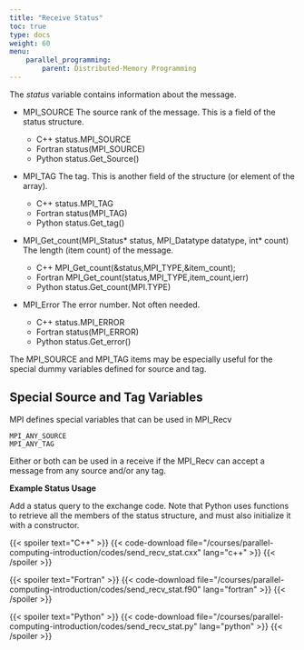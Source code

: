 ```yaml
---
title: "Receive Status"
toc: true
type: docs
weight: 60
menu:
    parallel_programming:
        parent: Distributed-Memory Programming
---
```


The _status_ variable contains information about the message.

* MPI_SOURCE
    The source rank of the message. This is a field of the status structure.
    * C++
        status.MPI_SOURCE
    * Fortran
        status(MPI_SOURCE)
    * Python
        status.Get_Source()
        
* MPI_TAG
    The tag. This is another field of the structure (or element of the array).
    * C++
        status.MPI_TAG
    * Fortran
        status(MPI_TAG)
    * Python
        status.Get_tag()

* MPI_Get_count(MPI_Status\* status, MPI_Datatype datatype, int\* count)
    The length (item count) of the message.  
    * C++
        MPI_Get_count(&status,MPI_TYPE,&item_count);
    * Fortran
        MPI_Get_count(status,MPI_TYPE,item_count,ierr)
    * Python 
        status.Get_count(MPI.TYPE)

* MPI_Error
    The error number.  Not often needed.
    * C++
        status.MPI_ERROR
    * Fortran
        status(MPI_ERROR)
    * Python
        status.Get_error()

The MPI_SOURCE and MPI_TAG items may be especially useful for the special dummy variables defined for source and tag.

## Special Source and Tag Variables

MPI defines special variables that can be used in MPI_Recv
```no-highlight
MPI_ANY_SOURCE
MPI_ANY_TAG
```
Either or both can be used in a receive if the MPI_Recv can accept a message from any source and/or any tag.

**Example Status Usage**

Add a status query to the exchange code.  Note that Python uses functions to retrieve all the members of the status structure, and must also initialize it with a constructor.

{{< spoiler text="C++" >}}
{{< code-download file="/courses/parallel-computing-introduction/codes/send_recv_stat.cxx" lang="c++" >}}
{{< /spoiler >}}

{{< spoiler text="Fortran" >}}
{{< code-download file="/courses/parallel-computing-introduction/codes/send_recv_stat.f90" lang="fortran" >}}
{{< /spoiler >}}

{{< spoiler text="Python" >}}
{{< code-download file="/courses/parallel-computing-introduction/codes/send_recv_stat.py" lang="python" >}}
{{< /spoiler >}}
